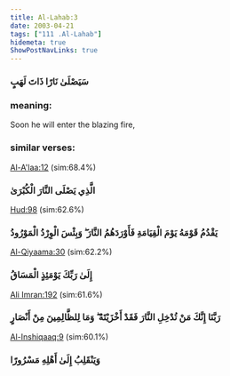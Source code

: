 ```yaml
---
title: Al-Lahab:3
date: 2003-04-21
tags: ["111 .Al-Lahab"]
hidemeta: true 
ShowPostNavLinks: true 
---
```

### سَيَصْلَىٰ نَارًا ذَاتَ لَهَبٍ
### meaning: 
Soon he will enter the blazing fire,
### similar verses: 

[Al-A'laa:12](/87/12) (sim:68.4%)

### الَّذِي يَصْلَى النَّارَ الْكُبْرَىٰ

[Hud:98](/11/98) (sim:62.6%)

### يَقْدُمُ قَوْمَهُ يَوْمَ الْقِيَامَةِ فَأَوْرَدَهُمُ النَّارَ ۖ وَبِئْسَ الْوِرْدُ الْمَوْرُودُ

[Al-Qiyaama:30](/75/30) (sim:62.2%)

### إِلَىٰ رَبِّكَ يَوْمَئِذٍ الْمَسَاقُ

[Ali Imran:192](/3/192) (sim:61.6%)

### رَبَّنَا إِنَّكَ مَنْ تُدْخِلِ النَّارَ فَقَدْ أَخْزَيْتَهُ ۖ وَمَا لِلظَّالِمِينَ مِنْ أَنْصَارٍ

[Al-Inshiqaaq:9](/84/9) (sim:60.1%)

### وَيَنْقَلِبُ إِلَىٰ أَهْلِهِ مَسْرُورًا
